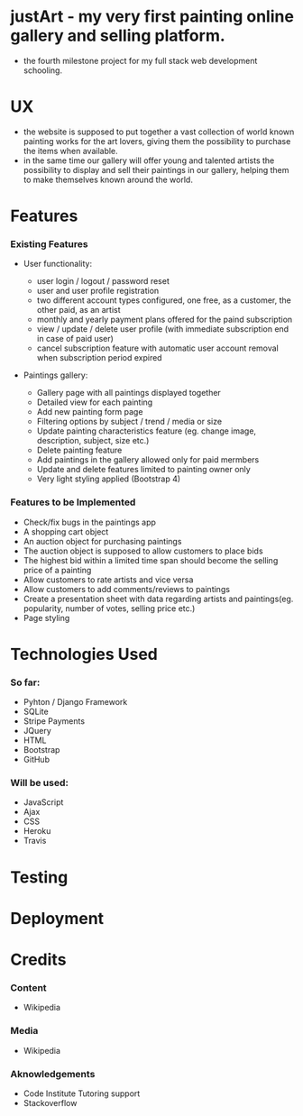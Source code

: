 # justArt - my very first painting online gallery and selling platform.

- the fourth milestone project for my full stack web development schooling.

# UX

- the website is supposed to put together a vast collection of world known painting works for the art lovers, giving them the possibility to purchase the items when available.
- in the same time our gallery will offer young and talented artists the possibility to display and sell their paintings in our gallery, helping them to make themselves known around the world.

# Features

### Existing Features

- User functionality:

    - user login / logout / password reset
    - user and user profile registration
    - two different account types configured, one free, as a customer, the other paid, as an artist
    - monthly and yearly payment plans offered for the paind subscription
    - view / update / delete user profile (with immediate subscription end in case of paid user)
    - cancel subscription feature with automatic user account removal when subscription period expired

- Paintings gallery:

    - Gallery page with all paintings displayed together
    - Detailed view for each painting
    - Add new painting form page
    - Filtering options by subject / trend / media or size
    - Update painting characteristics feature (eg. change image, description, subject, size etc.)
    - Delete painting feature
    - Add paintings in the gallery allowed only for paid mermbers
    - Update and delete features limited to painting owner only
    - Very light styling applied (Bootstrap 4)

### Features to be Implemented

- Check/fix bugs in the paintings app
- A shopping cart object
- An auction object for purchasing paintings
- The auction object is supposed to allow customers to place bids
- The highest bid within a limited time span should become the selling price of a painting
- Allow customers to rate artists and vice versa
- Allow customers to add comments/reviews to paintings
- Create a presentation sheet with data regarding artists and paintings(eg. popularity, number of votes, selling price etc.) 
- Page styling


# Technologies Used

### So far:

- Pyhton / Django Framework
- SQLite
- Stripe Payments
- JQuery
- HTML
- Bootstrap
- GitHub

### Will be used:

- JavaScript
- Ajax
- CSS
- Heroku
- Travis

# Testing
    
# Deployment

# Credits

### Content

- Wikipedia

### Media

- Wikipedia

### Aknowledgements

- Code Institute Tutoring support
- Stackoverflow